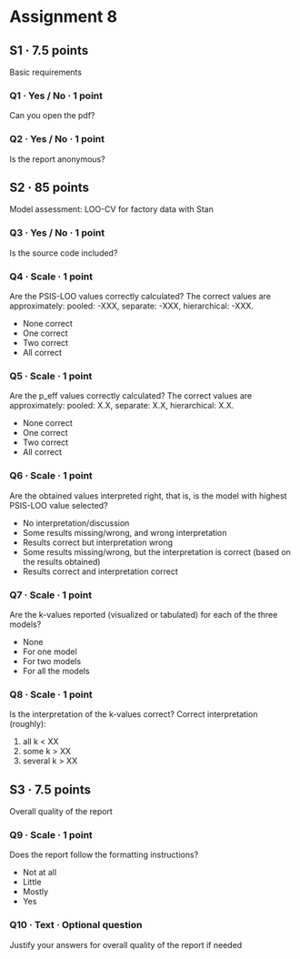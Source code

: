 # Assignment 8

## S1 · 7.5 points
Basic requirements


### Q1 · Yes / No · 1 point
Can you open the pdf?

### Q2 · Yes / No · 1 point
Is the report anonymous?


## S2 · 85 points
Model assessment: LOO-CV for factory data with Stan

### Q3 · Yes / No · 1 point
Is the source code included?

### Q4 · Scale · 1 point
Are the PSIS-LOO values correctly calculated? The correct values are approximately: pooled: -XXX, separate: -XXX, hierarchical: -XXX.

- None correct
- One correct
- Two correct
- All correct

### Q5 · Scale · 1 point
Are the p_eff values correctly calculated? The correct values are approximately: pooled: X.X, separate: X.X, hierarchical: X.X.

- None correct
- One correct
- Two correct
- All correct

### Q6 · Scale · 1 point
Are the obtained values interpreted right, that is, is the model with highest PSIS-LOO value selected?

- No interpretation/discussion
- Some results missing/wrong, and wrong interpretation
- Results correct but interpretation wrong
- Some results missing/wrong, but the interpretation is correct (based on the results obtained)
- Results correct and interpretation correct


### Q7 · Scale · 1 point
Are the k-values reported (visualized or tabulated) for each of the three models?

- None 
- For one model
- For two models
- For all the models

### Q8 · Scale · 1 point
Is the interpretation of the k-values correct? Correct interpretation (roughly): 
1) all k < XX
2) some k > XX
3) several k > XX


## S3 · 7.5 points
Overall quality of the report


### Q9 · Scale · 1 point
Does the report follow the formatting instructions?

- Not at all
- Little
- Mostly
- Yes

### Q10 · Text · Optional question
Justify your answers for overall quality of the report if needed



